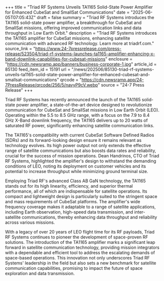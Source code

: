 +++
title = "Triad RF Systems Unveils TA1165 Solid-State Power Amplifier for Enhanced CubeSat and SmallSat Communications"
date = "2025-06-05T07:05:43Z"
draft = false
summary = "Triad RF Systems introduces the TA1165 solid-state power amplifier, a breakthrough for CubeSat and SmallSat missions, offering improved communication links and data throughput in Low Earth Orbit."
description = "Triad RF Systems introduces the TA1165 amplifier for CubeSat missions, enhancing satellite communication with advanced RF technology. Learn more at triadrf.com."
source_link = "https://www.24-7pressrelease.com/press-release/523504/triad-rf-systems-launches-ta1165-amplifier-enhancing-x-band-downlink-capabilities-for-cubesat-missions"
enclosure = "https://cdn.newsramp.app/banners/business-corporate-1.jpg"
article_id = 85130
feed_item_id = 15191
url = "/news/202506/85130-triad-rf-systems-unveils-ta1165-solid-state-power-amplifier-for-enhanced-cubesat-and-smallsat-communications"
qrcode = "https://cdn.newsramp.app/24-7PressRelease/qrcode/256/5/navyP9cV.webp"
source = "24-7 Press Release"
+++

<p>Triad RF Systems has recently announced the launch of the TA1165 solid-state power amplifier, a state-of-the-art device designed to revolutionize communication for CubeSat and SmallSat missions in Low Earth Orbit (LEO). Operating within the 5.5 to 8.5 GHz range, with a focus on the 7.9 to 8.4 GHz X-Band downlink frequency, the TA1165 delivers up to 20 watts of saturated RF power, significantly enhancing satellite communication links.</p><p>The TA1165's compatibility with current CubeSat Software Defined Radios (SDRs) and its forward-looking design ensure it remains relevant as technology evolves. Its high power output not only extends the effective range of satellite communications but also boosts data rates and reliability, crucial for the success of mission operations. Dean Handrinos, CTO of Triad RF Systems, highlighted the amplifier's design to withstand the demanding conditions of LEO, noting its deployment on customer vehicles and its potential to increase throughput while minimizing ground terminal size.</p><p>Employing Triad RF's advanced Class AB GaN technology, the TA1165 stands out for its high linearity, efficiency, and superior thermal performance, all of which are indispensable for satellite operations. Its compact and lightweight design is particularly suited to the stringent space and mass requirements of CubeSat platforms. The amplifier's wide frequency coverage makes it adaptable to a range of satellite applications, including Earth observation, high-speed data transmission, and inter-satellite communications, thereby enhancing data throughput and reliability across various missions.</p><p>With a legacy of over 20 years of LEO flight time for its RF payloads, Triad RF Systems continues to pioneer the development of space-proven RF solutions. The introduction of the TA1165 amplifier marks a significant leap forward in satellite communication technology, providing mission integrators with a dependable and efficient tool to address the escalating demands of space-based operations. This innovation not only underscores Triad RF Systems' leadership in the field but also sets a new benchmark for satellite communication capabilities, promising to impact the future of space exploration and data transmission.</p>